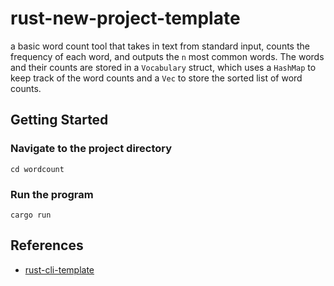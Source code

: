 # rust-new-project-template
a basic word count tool that takes in text from standard input, counts the frequency of each word, and outputs the `n` most common words. The words and their counts are stored in a `Vocabulary` struct, which uses a `HashMap` to keep track of the word counts and a `Vec` to store the sorted list of word counts.

## Getting Started
### Navigate to the project directory

```
cd wordcount
```
### Run the program
```
cargo run
```

## References

* [rust-cli-template](https://github.com/kbknapp/rust-cli-template)
